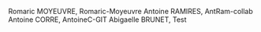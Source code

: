 Romaric MOYEUVRE, Romaric-Moyeuvre
Antoine RAMIRES, AntRam-collab
Antoine CORRE, AntoineC-GIT
Abigaelle BRUNET, Test